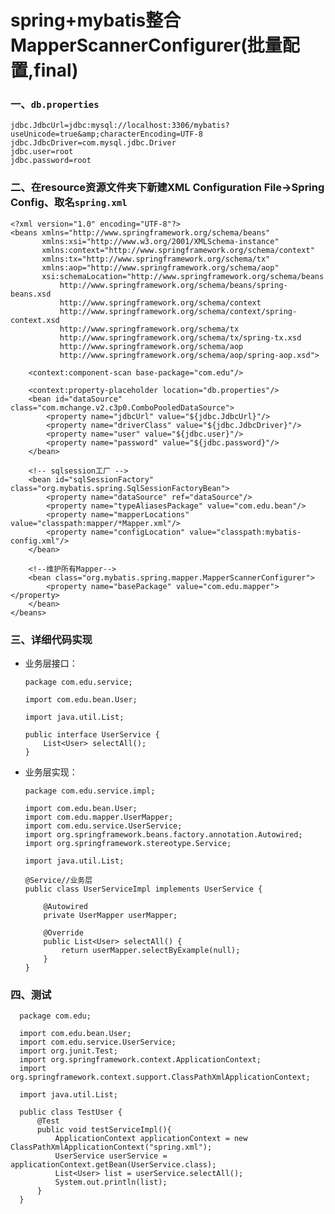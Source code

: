 # spring+mybatis整合MapperScannerConfigurer(批量配置,final)

### 一、`db.properties`

    jdbc.JdbcUrl=jdbc:mysql://localhost:3306/mybatis?useUnicode=true&amp;characterEncoding=UTF-8
    jdbc.JdbcDriver=com.mysql.jdbc.Driver
    jdbc.user=root
    jdbc.password=root

### 二、在resource资源文件夹下新建XML Configuration File->Spring Config、取名`spring.xml`

    <?xml version="1.0" encoding="UTF-8"?>
    <beans xmlns="http://www.springframework.org/schema/beans"
           xmlns:xsi="http://www.w3.org/2001/XMLSchema-instance"
           xmlns:context="http://www.springframework.org/schema/context" 
           xmlns:tx="http://www.springframework.org/schema/tx"
           xmlns:aop="http://www.springframework.org/schema/aop"
           xsi:schemaLocation="http://www.springframework.org/schema/beans 
               http://www.springframework.org/schema/beans/spring-beans.xsd 
               http://www.springframework.org/schema/context 
               http://www.springframework.org/schema/context/spring-context.xsd 
               http://www.springframework.org/schema/tx 
               http://www.springframework.org/schema/tx/spring-tx.xsd 
               http://www.springframework.org/schema/aop 
               http://www.springframework.org/schema/aop/spring-aop.xsd">

        <context:component-scan base-package="com.edu"/>
        
        <context:property-placeholder location="db.properties"/>
        <bean id="dataSource" class="com.mchange.v2.c3p0.ComboPooledDataSource">
            <property name="jdbcUrl" value="${jdbc.JdbcUrl}"/>
            <property name="driverClass" value="${jdbc.JdbcDriver}"/>
            <property name="user" value="${jdbc.user}"/>
            <property name="password" value="${jdbc.password}"/>
        </bean>

        <!-- sqlsession工厂 -->
        <bean id="sqlSessionFactory" class="org.mybatis.spring.SqlSessionFactoryBean">
            <property name="dataSource" ref="dataSource"/>
            <property name="typeAliasesPackage" value="com.edu.bean"/>
            <property name="mapperLocations" value="classpath:mapper/*Mapper.xml"/>
            <property name="configLocation" value="classpath:mybatis-config.xml"/>
        </bean>

        <!--维护所有Mapper-->
        <bean class="org.mybatis.spring.mapper.MapperScannerConfigurer">
            <property name="basePackage" value="com.edu.mapper"></property>
        </bean>
    </beans> 

### 三、详细代码实现

* 业务层接口：

      package com.edu.service;

      import com.edu.bean.User;

      import java.util.List;

      public interface UserService {
          List<User> selectAll();
      }


* 业务层实现：

      package com.edu.service.impl;

      import com.edu.bean.User;
      import com.edu.mapper.UserMapper;
      import com.edu.service.UserService;
      import org.springframework.beans.factory.annotation.Autowired;
      import org.springframework.stereotype.Service;

      import java.util.List;

      @Service//业务层
      public class UserServiceImpl implements UserService {

          @Autowired
          private UserMapper userMapper;

          @Override
          public List<User> selectAll() {
              return userMapper.selectByExample(null);
          }
      }

### 四、测试

      package com.edu;

      import com.edu.bean.User;
      import com.edu.service.UserService;
      import org.junit.Test;
      import org.springframework.context.ApplicationContext;
      import org.springframework.context.support.ClassPathXmlApplicationContext;

      import java.util.List;

      public class TestUser {
          @Test
          public void testServiceImpl(){
              ApplicationContext applicationContext = new ClassPathXmlApplicationContext("spring.xml");
              UserService userService = applicationContext.getBean(UserService.class);
              List<User> list = userService.selectAll();
              System.out.println(list);
          }
      }
